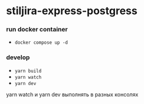 # stiljira-express-postgress

### run docker container
* ```docker compose up -d```

### develop
* `yarn build`
* `yarn watch`
* `yarn dev`

yarn watch и yarn dev выполнять в разных консолях
